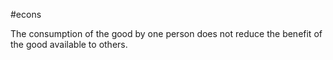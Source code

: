 #econs 

The consumption of the good by one person does not reduce the benefit of the good available to others.